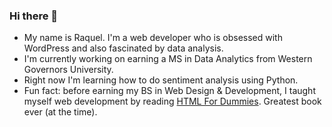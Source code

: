 ### Hi there 👋

<!--
**raquelocasio/raquelocasio** is a ✨ _special_ ✨ repository because its `README.md` (this file) appears on your GitHub profile.

Here are some ideas to get you started:

- 🔭 I’m currently working on ...
- 🌱 I’m currently learning ...
- 👯 I’m looking to collaborate on ...
- 🤔 I’m looking for help with ...
- 💬 Ask me about ...
- 📫 How to reach me: ...
- 😄 Pronouns: ...
- ⚡ Fun fact: ...
-->
- My name is Raquel. I'm a web developer who is obsessed with WordPress and also fascinated by data analysis.
- I'm currently working on earning a MS in Data Analytics from Western Governors University.
- Right now I'm learning how to do sentiment analysis using Python.
- Fun fact: before earning my BS in Web Design & Development, I taught myself web development by reading [HTML For Dummies](https://ebay.us/f7zoun). Greatest book ever (at the time).
